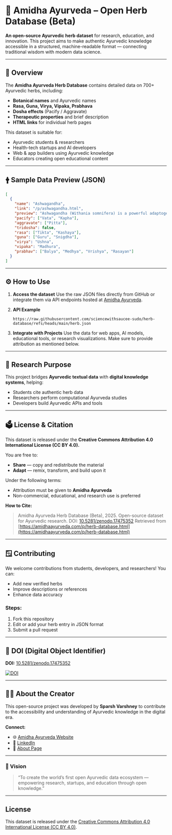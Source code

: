 # 🌿 Amidha Ayurveda – Open Herb Database (Beta)

**An open-source Ayurvedic herb dataset** for research, education, and innovation.
This project aims to make authentic Ayurvedic knowledge accessible in a structured, machine-readable format — connecting traditional wisdom with modern data science.

---

## 📖 Overview

The **Amidha Ayurveda Herb Database** contains detailed data on 700+ Ayurvedic herbs, including:

* **Botanical names** and Ayurvedic names
* **Rasa, Guna, Virya, Vipaka, Prabhava**
* **Dosha effects** (Pacify / Aggravate)
* **Therapeutic properties** and brief description
* **HTML links** for individual herb pages

This dataset is suitable for:

* Ayurvedic students & researchers
* Health-tech startups and AI developers
* Web & app builders using Ayurvedic knowledge
* Educators creating open educational content

---

## 🛉 Sample Data Preview (JSON)

```json
[
  {
    "name": "Ashwagandha",
    "link": "/p/ashwagandha.html",
    "preview": "Ashwagandha (Withania somnifera) is a powerful adaptogen. It reduces stress, increases strength, and supports reproductive and nervous systems.",
    "pacify": ["Vata", "Kapha"],
    "aggravate": ["Pitta"],
    "tridosha": false,
    "rasa": ["Tikta", "Kashaya"],
    "guna": ["Guru", "Snigdha"],
    "virya": "Ushna",
    "vipaka": "Madhura",
    "prabhav": ["Balya", "Medhya", "Vrishya", "Rasayan"]
  }
]
```

---

## ⚙️ How to Use

1. **Access the dataset**
   Use the raw JSON files directly from GitHub or integrate them via API endpoints hosted at [Amidha Ayurveda](https://amidhaayurveda.com/p/herb-database.html).

2. **API Example**

   ```
   https://raw.githubusercontent.com/sciencewithsaucee-sudo/herb-database/refs/heads/main/herb.json
   ```

3. **Integrate with Projects**
   Use the data for web apps, AI models, educational tools, or research visualizations.
   Make sure to provide attribution as mentioned below.

---

## 🧠 Research Purpose

This project bridges **Ayurvedic textual data** with **digital knowledge systems**, helping:

* Students cite authentic herb data
* Researchers perform computational Ayurveda studies
* Developers build Ayurvedic APIs and tools

---

## 🗳️ License & Citation

This dataset is released under the **Creative Commons Attribution 4.0 International License (CC BY 4.0).**

You are free to:

* **Share** — copy and redistribute the material
* **Adapt** — remix, transform, and build upon it

Under the following terms:

* Attribution must be given to **Amidha Ayurveda**
* Non-commercial, educational, and research use is preferred

**How to Cite:**

> Amidha Ayurveda Herb Database (Beta), 2025. Open-source dataset for Ayurvedic research.
> DOI: [10.5281/zenodo.17475352](https://doi.org/10.5281/zenodo.17475352)
> Retrieved from [https://amidhaayurveda.com/p/herb-database.html](https://amidhaayurveda.com/p/herb-database.html)

---

## 🪟 Contributing

We welcome contributions from students, developers, and researchers!
You can:

* Add new verified herbs
* Improve descriptions or references
* Enhance data accuracy

### Steps:

1. Fork this repository
2. Edit or add your herb entry in JSON format
3. Submit a pull request

---

## 🔗 DOI (Digital Object Identifier)

**DOI:** [10.5281/zenodo.17475352](https://doi.org/10.5281/zenodo.17475352)

<a href="https://doi.org/10.5281/zenodo.17475352"><img src="https://zenodo.org/badge/1085515020.svg" alt="DOI"></a>

---

## 👨‍⚕️ About the Creator

This open-source project was developed by **Sparsh Varshney** to contribute to the accessibility and understanding of Ayurvedic knowledge in the digital era.

**Connect:**

* 🌐 [Amidha Ayurveda Website](https://amidhaayurveda.com)
* 💼 [LinkedIn](https://linkedin.com/in/sparshvarshney)
* 📄 [About Page](https://amidhaayurveda.com/p/about.html)

---

### 💚 Vision

> “To create the world’s first open Ayurvedic data ecosystem —
> empowering research, startups, and education through open knowledge.”

---

## License

This dataset is released under the [Creative Commons Attribution 4.0 International License (CC BY 4.0)](https://creativecommons.org/licenses/by/4.0/).
